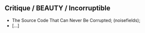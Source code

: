 ## Critique / BEAUTY / Incorruptible
* The Source Code That Can Never Be Corrupted; (noisefields);
* [...]
